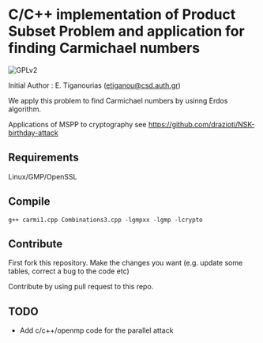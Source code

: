 #  C/C++ implementation of Product Subset Problem and application for finding Carmichael numbers

![GPLv2][]

[GPLv2]: https://img.shields.io/badge/license-GPLv2-lightgrey.svg

Initial Author : E. Tiganourias (etiganou@csd.auth.gr)

We apply this problem to find Carmichael numbers by usinng Erdos algorithm.

Applications of MSPP to cryptography see https://github.com/drazioti/NSK-birthday-attack

## Requirements
Linux/GMP/OpenSSL

## Compile
```
g++ carmi1.cpp Combinations3.cpp -lgmpxx -lgmp -lcrypto
```

## Contribute
First fork this repository. Make the changes you want (e.g. update some tables, correct a bug to the code etc)

Contribute by using pull request to this repo. 

## TODO
- Add c/c++/openmp  code for the parallel attack
